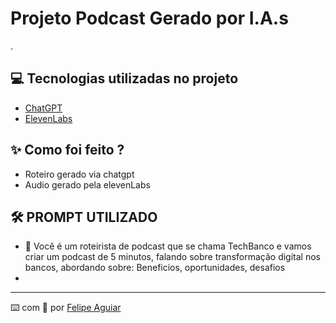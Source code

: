 

# Projeto Podcast Gerado por I.A.s


 .

## 💻 Tecnologias utilizadas no projeto

- [ChatGPT](https://chat.openai.com/) 
- [ElevenLabs](https://beta.elevenlabs.io/)


## ✨ Como foi feito ?

- Roteiro gerado via chatgpt
- Audio gerado pela elevenLabs



## 🛠️ PROMPT UTILIZADO



- 🤖 Você é um roteirista de podcast que se chama TechBanco e vamos criar um podcast de 5 minutos, falando sobre transformação digital nos bancos, abordando sobre: Beneficios, oportunidades,  desafios
-


   
<p>

---

⌨️ com 💜 por [Felipe Aguiar](https://github.com/felipeAguiarCode)
